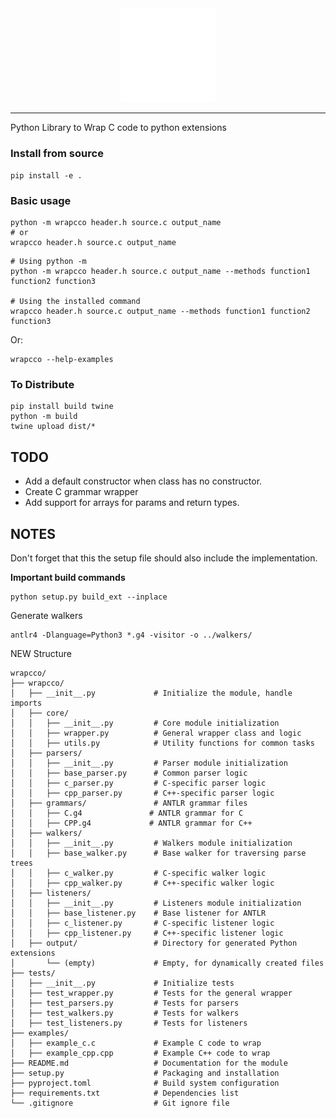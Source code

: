 <div align="center">
    <picture>
        <source media="(prefers-color-scheme: light)" srcset="/docs/logo_wrapc_light.svg">
        <img alt="wrapc.co logo" src="/docs/logo_wrapc_dark.svg" width="30%" height="30%">
    </picture>
</div>

---

Python Library to Wrap C code to python extensions

### Install from source
```
pip install -e .
```

### Basic usage


```
python -m wrapcco header.h source.c output_name
# or
wrapcco header.h source.c output_name
```

```
# Using python -m
python -m wrapcco header.h source.c output_name --methods function1 function2 function3

# Using the installed command
wrapcco header.h source.c output_name --methods function1 function2 function3
```

Or:
```
wrapcco --help-examples
```

### To Distribute
```
pip install build twine
python -m build
twine upload dist/*
```

## TODO
- Add a default constructor when class has no constructor.
- Create C grammar wrapper
- Add support for arrays for params and return types.



## NOTES
Don't forget that this the setup file should also include
the implementation.

**Important build commands**
```
python setup.py build_ext --inplace
```

Generate walkers
```
antlr4 -Dlanguage=Python3 *.g4 -visitor -o ../walkers/
```

NEW Structure
```
wrapcco/
├── wrapcco/
│   ├── __init__.py             # Initialize the module, handle imports
│   ├── core/
│   │   ├── __init__.py         # Core module initialization
│   │   ├── wrapper.py          # General wrapper class and logic
│   │   ├── utils.py            # Utility functions for common tasks
│   ├── parsers/
│   │   ├── __init__.py         # Parser module initialization
│   │   ├── base_parser.py      # Common parser logic
│   │   ├── c_parser.py         # C-specific parser logic
│   │   ├── cpp_parser.py       # C++-specific parser logic
│   ├── grammars/               # ANTLR grammar files
│   │   ├── C.g4               # ANTLR grammar for C
│   │   ├── CPP.g4             # ANTLR grammar for C++
│   ├── walkers/
│   │   ├── __init__.py         # Walkers module initialization
│   │   ├── base_walker.py      # Base walker for traversing parse trees
│   │   ├── c_walker.py         # C-specific walker logic
│   │   ├── cpp_walker.py       # C++-specific walker logic
│   ├── listeners/
│   │   ├── __init__.py         # Listeners module initialization
│   │   ├── base_listener.py    # Base listener for ANTLR
│   │   ├── c_listener.py       # C-specific listener logic
│   │   ├── cpp_listener.py     # C++-specific listener logic
│   ├── output/                 # Directory for generated Python extensions
│       └── (empty)             # Empty, for dynamically created files
├── tests/
│   ├── __init__.py             # Initialize tests
│   ├── test_wrapper.py         # Tests for the general wrapper
│   ├── test_parsers.py         # Tests for parsers
│   ├── test_walkers.py         # Tests for walkers
│   ├── test_listeners.py       # Tests for listeners
├── examples/
│   ├── example_c.c             # Example C code to wrap
│   ├── example_cpp.cpp         # Example C++ code to wrap
├── README.md                   # Documentation for the module
├── setup.py                    # Packaging and installation
├── pyproject.toml              # Build system configuration
├── requirements.txt            # Dependencies list
└── .gitignore                  # Git ignore file
```
